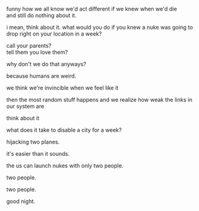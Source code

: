 funny how we all know we'd act different if we knew when we'd die  
and still do nothing about it.  

i mean, think about it. what would you do if you knew a nuke was going to drop right on your location in a week?  

call your parents?  
tell them you love them?  

why don't we do that anyways?  

because humans are weird.  

we think we're invincible when we feel like it  

then the most random stuff happens and we realize how weak the links in our system are

think about it  

what does it take to disable a city for a week?

hijacking two planes.  

it's easier than it sounds.  

the us can launch nukes with only two people.

two people.

two people.

good night.